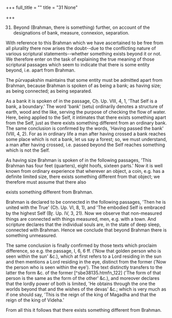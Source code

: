 +++
full_title = ""
title = "31 None"

+++


31. Beyond (Brahman, there is something) further, on account of the designations of bank, measure, connexion, separation.

With reference to this Brahman which we have ascertained to be free from all plurality there now arises the doubt--due to the conflicting nature of various scriptural statements--whether something exists beyond it or not. We therefore enter on the task of explaining the true meaning of those scriptural passages which seem to indicate that there is some entity beyond, i.e. apart from Brahman.

The pūrvapakshin maintains that some entity must be admitted apart from Brahman, because Brahman is spoken of as being a bank; as having size; as being connected; as being separated.

As a bank it is spoken of in the passage, Cḥ. Up. VIII, 4, 1, 'That Self is a bank, a boundary.' The word 'bank' (setu) ordinarily denotes a structure of earth, wood and the like, serving the purpose of checking the flow of water. Here, being applied to the Self, it intimates that there exists something apart from the Self, just as there exists something different from an ordinary bank. The same conclusion is confirmed by the words, 'Having passed the bank' (VIII, 4, 2). For as in ordinary life a man after having crossed a bank reaches some place which is not a bank, let us say a forest; so, we must understand, a man after having crossed, i.e. passed beyond the Self reaches something which is not the Self.

As having size Brahman is spoken of in the following passages, 'This Brahman has four feet (quarters), eight hoofs, sixteen parts.' Now it is well known from ordinary experience that wherever an object, a coin, e.g. has a definite limited size, there exists something different from that object; we therefore must assume that there also

exists something different from Brahman.

Brahman is declared to be connected in the following passages, 'Then he is united with the True' (Cḥ. Up. VI, 8, 1), and 'The embodied Self is embraced by the highest Self (Br̥. Up. IV, 3, 21). Now we observe that non-measured things are connected with things measured, men, e.g. with a town. And scripture declares that the individual souls are, in the state of deep sleep, connected with Brahman. Hence we conclude that beyond Brahman there is something unmeasured.

The same conclusion is finally confirmed by those texts which proclaim difference, so e.g. the passage, I, 6, 6 ff. ('Now that golden person who is seen within the sun' &c.), which at first refers to a Lord residing in the sun and then mentions a Lord residing in the eye, distinct from the former ('Now the person who is seen within the eye'). The text distinctly transfers to the latter the form &c. of the former [^sbe38135.htmfn_122] ('The form of that person is the same as the form of the other' &c.), and moreover declares that the lordly power of both is limited, 'He obtains through the one the worlds beyond that and the wishes of the devas' &c.; which is very much as if one should say, 'This is the reign of the king of Magadha and that the reign of the king of Videha.'

From all this it follows that there exists something different from Brahman.

